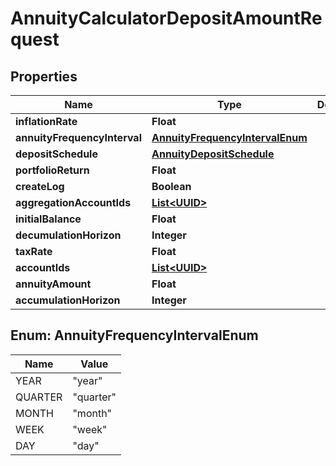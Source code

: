 
# AnnuityCalculatorDepositAmountRequest

## Properties
Name | Type | Description | Notes
------------ | ------------- | ------------- | -------------
**inflationRate** | **Float** |  |  [optional]
**annuityFrequencyInterval** | [**AnnuityFrequencyIntervalEnum**](#AnnuityFrequencyIntervalEnum) |  |  [optional]
**depositSchedule** | [**AnnuityDepositSchedule**](AnnuityDepositSchedule.md) |  |  [optional]
**portfolioReturn** | **Float** |  | 
**createLog** | **Boolean** |  |  [optional]
**aggregationAccountIds** | [**List&lt;UUID&gt;**](UUID.md) |  |  [optional]
**initialBalance** | **Float** |  |  [optional]
**decumulationHorizon** | **Integer** |  | 
**taxRate** | **Float** |  |  [optional]
**accountIds** | [**List&lt;UUID&gt;**](UUID.md) |  |  [optional]
**annuityAmount** | **Float** |  | 
**accumulationHorizon** | **Integer** |  | 


<a name="AnnuityFrequencyIntervalEnum"></a>
## Enum: AnnuityFrequencyIntervalEnum
Name | Value
---- | -----
YEAR | &quot;year&quot;
QUARTER | &quot;quarter&quot;
MONTH | &quot;month&quot;
WEEK | &quot;week&quot;
DAY | &quot;day&quot;



